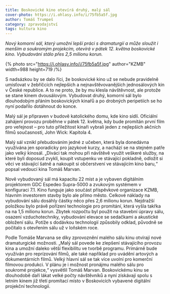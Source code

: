 ```yaml
---
title: Boskovické kino otevírá druhý, malý sál
cover-photo: https://i.ohlasy.info/i/75fb5a5f.jpg
author: Tomáš Trumpeš
category: zpravodajství
tags: kultura kino
---
```


*Nový komorní sál, který umožní lepší práci s dramaturgií a může sloužit i menším a soukromým projekcím, otevírá v pátek 12. května boskovické kino. Vybudování stálo přes 2,5 milionu korun.*

{% photo src="https://i.ohlasy.info/i/75fb5a5f.jpg" author="KZMB" width=988 height=719 /%}

S nadsázkou by se dalo říci, že boskovické kino už se nebude pravidelně umisťovat v žebříčcích nejlepších a nejnavštěvovanějších jednosálových kin v České republice. A to ne proto, že by mu klesla návštěvnost, ale protože se stane kinem dvousálovým. Vybudovat druhý, komorní sál bylo dlouhodobým přáním boskovických kinařů a po drobných peripetiích se ho nyní podařilo dotáhnout do konce.

Malý sál je připraven v budově katolického domu, kde kino sídlí. Oficiální zahájení provozu proběhne v pátek 12. května, kdy bude promítán první film pro veřejnost – pro tuto příležitost kinaři vybrali jeden z nejlepších akčních filmů současnosti, John Wick: Kapitola 4.

Malý sál vznikl přebudováním jedné z učeben, která byla donedávna využívána jen sporadicky pro jazykové kurzy, a nachází se na stejném patře jako velký kinosál. „Diváci tak mohou při návštěvě využít veškeré služby, na které byli doposud zvyklí, koupit vstupenku ve stávající pokladně, odložit si věci ve stávající šatně a nakoupit si občerstvení ve stávajícím kino baru,“ popsal vedoucí kina Tomáš Marvan.

Nově vybudovaný sál má kapacitu 22 míst a je vybaven digitálním projektorem GDC Espedeo Supra-5000 a zvukovým systémem v konfiguraci 7.1. Kino funguje jako součást příspěvkové organizace KZMB, hlavním investorem stavby bylo ale přímo město. Celkové náklady na vybudování sálu dosáhly částky něco přes 2,6 milionu korun. Nejdražší položkou bylo právě pořízení technologie pro promítání, která vyšla takřka na na 1,5 milionu korun. Zbytek rozpočtu byl použit na stavební úpravy sálu, osazení vzduchotechniky, vybudování elevace se sedačkami a akustické obložení sálu. Potíže s dodávkou technologií způsobily odklad, původně se počítalo s otevřením sálu už v loňském roce.

Podle Tomáše Marvana se díky zprovoznění malého sálu kinu otvírají nové dramaturgické možnosti. „Malý sál povede ke zlepšení stávajícího provozu kina a umožní daleko větší flexibilitu ve tvorbě programu. Primárně bude využíván pro reprízování filmů, ale také například pro uvádění artových a dokumentárních filmů. Velký hlavní sál se tak více uvolní pro komerční filmovou produkci. V plánu je i možnost pronájmu malého sálu pro soukromé projekce,“ vysvětlil Tomáš Marvan. Boskovickému kinu se dlouhodobě daří lákat velké počty návštěvníků a nyní získávají spolu s letním kinem již třetí promítací místo v Boskovicích vybavené digitální projekční technologií.